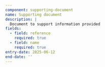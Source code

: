 ```yaml
---
component: supporting-document
name: Supporting document
description: |
  Document to support information provided
fields:
  - field: reference
    required: true
  - field: name
    required: true
entry-date: 2025-06-12
end-date: ''
---
```

